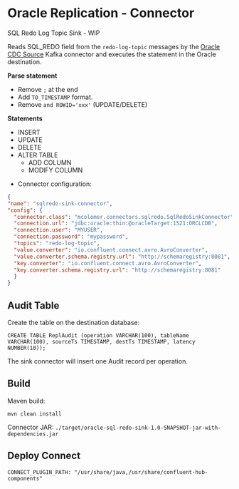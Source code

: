 # Oracle Replication - Connector

 SQL Redo Log Topic Sink - WIP

Reads SQL_REDO field from the `redo-log-topic` messages by the [Oracle CDC Source](https://docs.confluent.io/kafka-connectors/oracle-cdc/current/overview.html) Kafka connector and executes the statement in the Oracle destination. 

**Parse statement**
  
- Remove `;` at the end
- Add `TO_TIMESTAMP` format.
- Remove `and ROWID='xxx'` (UPDATE/DELETE)

**Statements**

- INSERT 
- UPDATE 
- DELETE
- ALTER TABLE 
  - ADD COLUMN
  - MODIFY COLUMN

* Connector configuration:

```json
{
"name": "sqlredo-sink-connector",
"config": {
  "connector.class": "mcolomer.connectors.sqlredo.SqlRedoSinkConnector",
  "connection.url": "jdbc:oracle:thin:@oracleTarget:1521:ORCLCDB",
  "connection.user": "MYUSER",
  "connection.password": "mypassword",
  "topics": "redo-log-topic",
  "value.converter": "io.confluent.connect.avro.AvroConverter",
  "value.converter.schema.registry.url": "http://schemaregistry:8081",
  "key.converter": "io.confluent.connect.avro.AvroConverter",
  "key.converter.schema.registry.url": "http://schemaregistry:8081"
  }
}
```

## Audit Table

Create the table on the destination database: 

`CREATE TABLE ReplAudit (operation VARCHAR(100), tableName VARCHAR(100), sourceTs TIMESTAMP, destTs TIMESTAMP, latency NUMBER(10));`

The sink connector will insert one Audit record per operation. 

## Build

Maven build:
 
`mvn clean install` 

Connector JAR: 
`./target/oracle-sql-redo-sink-1.0-SNAPSHOT-jar-with-dependencies.jar`

## Deploy Connect

`CONNECT_PLUGIN_PATH: "/usr/share/java,/usr/share/confluent-hub-components"`
 
